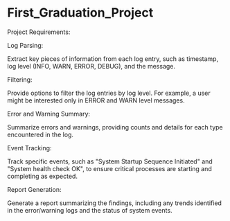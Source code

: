 # First_Graduation_Project
Project Requirements:

Log Parsing:

Extract key pieces of information from each log entry, such as timestamp, log level (INFO, WARN, ERROR, DEBUG), and the message.

Filtering:

Provide options to filter the log entries by log level. For example, a user might be interested only in ERROR and WARN level messages.

Error and Warning Summary:

Summarize errors and warnings, providing counts and details for each type encountered in the log.

Event Tracking:

Track specific events, such as "System Startup Sequence Initiated" and "System health check OK", to ensure critical processes are starting and completing as expected.

Report Generation:

Generate a report summarizing the findings, including any trends identified in the error/warning logs and the status of system events.
